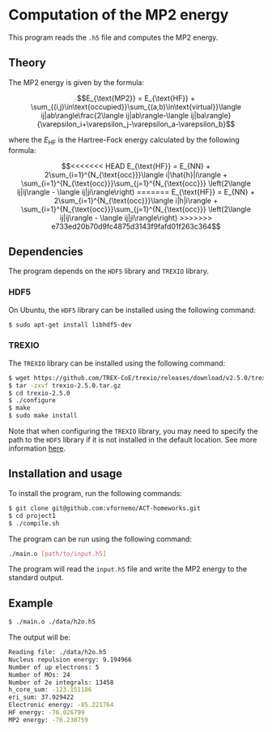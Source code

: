 # Computation of the MP2 energy

This program reads the `.h5` file and computes the MP2 energy.

## Theory

The MP2 energy is given by the formula:

```math
E_{\text{MP2}} = E_{\text{HF}} + 
 \sum_{(i,j)\in\text{occupied}}\sum_{(a,b)\in\text{virtual}}\langle ij|ab\rangle\frac{2\langle ij|ab\rangle-\langle ij|ba\rangle}{\varepsilon_i+\varepsilon_j-\varepsilon_a-\varepsilon_b}
```

where the $E_{\text{HF}}$ is the Hartree-Fock energy calculated by the following formula:

```math
<<<<<<< HEAD
E_{\text{HF}} = E_{NN} + 2\sum_{i=1}^{N_{\text{occ}}}\langle i|\hat{h}|i\rangle + \sum_{i=1}^{N_{\text{occ}}}\sum_{j=1}^{N_{\text{occ}}} \left(2\langle ij|ij\rangle - \langle ij|ji\rangle\right)
=======
E_{\text{HF}} = E_{NN} + 2\sum_{i=1}^{N_{\text{occ}}}\langle i|h|i\rangle + \sum_{i=1}^{N_{\text{occ}}}\sum_{j=1}^{N_{\text{occ}}} \left(2\langle ij|ij\rangle - \langle ij|ji\rangle\right)
>>>>>>> e733ed20b70d9fc4875d3143f9fafd01f263c364
```

## Dependencies

The program depends on the `HDF5` library and `TREXIO` library. 

### HDF5

On Ubuntu, the `HDF5` library can be installed using the following command:

```bash
$ sudo apt-get install libhdf5-dev
```

### TREXIO

The `TREXIO` library can be installed using the following command:

```bash
$ wget https://github.com/TREX-CoE/trexio/releases/download/v2.5.0/trexio-2.5.0.tar.gz
$ tar -zxvf trexio-2.5.0.tar.gz
$ cd trexio-2.5.0
$ ./configure
$ make
$ sudo make install
```
Note that when configuring the `TREXIO` library, you may need to specify the path to the `HDF5` library if it is not installed in the default location. See more information [here](https://github.com/TREX-CoE/trexio).

## Installation and usage

To install the program, run the following commands:

```bash
$ git clone git@github.com:vfornemo/ACT-homeworks.git
$ cd project1
$ ./compile.sh
```

The program can be run using the following command:

```bash
./main.o [path/to/input.h5]
```

The program will read the `input.h5` file and write the MP2 energy to the standard output.

## Example

```bash
$ ./main.o ./data/h2o.h5
```

The output will be:

```bash
Reading file: ./data/h2o.h5
Nucleus repulsion energy: 9.194966
Number of up electrons: 5
Number of MOs: 24
Number of 2e integrals: 13458
h_core_sum: -123.151186
eri_sum: 37.929422
Electronic energy: -85.221764
HF energy: -76.026799
MP2 energy: -76.230759
```
